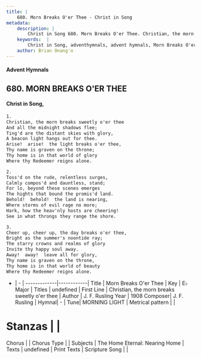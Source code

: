 ```yaml
---
title: |
    680. Morn Breaks O'er Thee - Christ in Song
metadata:
    description: |
        Christ in Song 680. Morn Breaks O'er Thee. Christian, the morn breaks sweetly o'er thee And all the midnight shadows flee; Ting'd are the distant skies with glory, A beacon light hangs out for thee. Arise!  arise!  the light breaks o'er thee, Thy name is graven on the throne; Thy home is in that world of glory Where thy Redeemer reigns alone.
    keywords:  |
        Christ in Song, adventhymnals, advent hymnals, Morn Breaks O'er Thee, Christian, the morn breaks sweetly o'er thee. 
    author: Brian Onang'o
---
```


#### Advent Hymnals
## 680. MORN BREAKS O'ER THEE
####  Christ in Song,

```txt
1.
Christian, the morn breaks sweetly o'er thee
And all the midnight shadows flee;
Ting'd are the distant skies with glory,
A beacon light hangs out for thee.
Arise!  arise!  the light breaks o'er thee,
Thy name is graven on the throne;
Thy home is in that world of glory
Where thy Redeemer reigns alone.

2.
Toss'd on the rude, relentless surges,
Calmly compos'd and dauntless, stand;
For lo, beyond these scenes emerges
The hights that bound the promis'd land.
Behold!  behold!  the land is nearing,
Where storms of evil rage no more;
Hark, how the heav'nly hosts are cheering!
See in what throngs they range the shore.

3.
Cheer up, cheer up, the day breaks o'er thee,
Bright as the summer's noontide ray;
The starry crowns and realms of glory
Invite thy happy soul away.
Away!  away!  leave all for glory,
Thy name is graven on the throne,
Thy home is in that world of beauty
Where thy Redeemer reigns alone.


```

- |   -  |
-------------|------------|
Title | Morn Breaks O'er Thee |
Key | E♭ Major |
Titles | undefined |
First Line | Christian, the morn breaks sweetly o'er thee |
Author | J. F. Rusling
Year | 1908
Composer| J. F. Rusling |
Hymnal|  - |
Tune| MORNING LIGHT |
Metrical pattern | |
# Stanzas |  |
Chorus |  |
Chorus Type |  |
Subjects | The Home Eternal: Nearing Home |
Texts | undefined |
Print Texts | 
Scripture Song |  |
    
